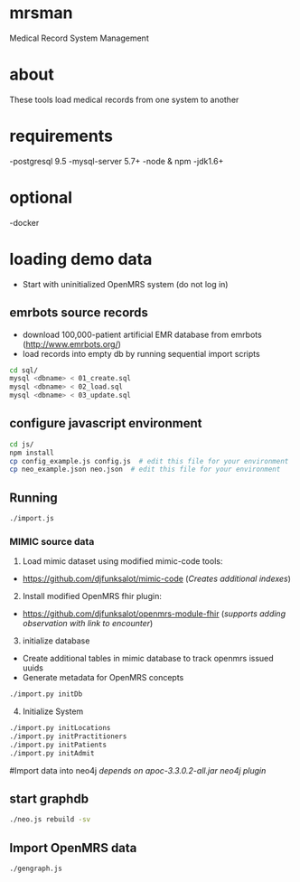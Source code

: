 # mrsman
Medical Record System Management 

# about 
These tools load medical records from one system to another

# requirements
-postgresql 9.5
-mysql-server 5.7+
-node & npm
-jdk1.6+
# optional
-docker 


# loading demo data
- Start with uninitialized OpenMRS system  (do not log in)

## emrbots source records
- download 100,000-patient artificial EMR database from emrbots (http://www.emrbots.org/)
- load records into empty db by running sequential import scripts
```bash
cd sql/ 
mysql <dbname> < 01_create.sql  
mysql <dbname> < 02_load.sql
mysql <dbname> < 03_update.sql
```
## configure javascript environment
```bash
cd js/
npm install
cp config_example.js config.js  # edit this file for your environment
cp neo_example.json neo.json  # edit this file for your environment
```

## Running
```bash
./import.js
```


### MIMIC source data
1. Load mimic dataset using modified mimic-code tools:
- https://github.com/djfunksalot/mimic-code
(_Creates additional indexes_)


2. Install modified OpenMRS fhir plugin:
- https://github.com/djfunksalot/openmrs-module-fhir 
(_supports adding observation with link to encounter_)

3. initialize database
- Create additional tables in mimic database to track openmrs issued uuids
- Generate metadata for OpenMRS concepts
```bash
./import.py initDb
```

4. Initialize System
```bash
./import.py initLocations
./import.py initPractitioners
./import.py initPatients
./import.py initAdmit
```

#Import data into neo4j
_depends on apoc-3.3.0.2-all.jar neo4j plugin_
## start graphdb
```bash
./neo.js rebuild -sv
```

## Import OpenMRS data 
```bash
./gengraph.js
```
